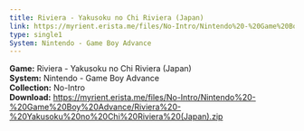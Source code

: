 ```yaml
---
title: Riviera - Yakusoku no Chi Riviera (Japan)
link: https://myrient.erista.me/files/No-Intro/Nintendo%20-%20Game%20Boy%20Advance/Riviera%20-%20Yakusoku%20no%20Chi%20Riviera%20(Japan).zip
type: single1
System: Nintendo - Game Boy Advance
---
```

<b>Game:</b> Riviera - Yakusoku no Chi Riviera (Japan)<br>
<b>System:</b> Nintendo - Game Boy Advance<br>
<b>Collection:</b> No-Intro<br>
<b>Download:</b> https://myrient.erista.me/files/No-Intro/Nintendo%20-%20Game%20Boy%20Advance/Riviera%20-%20Yakusoku%20no%20Chi%20Riviera%20(Japan).zip